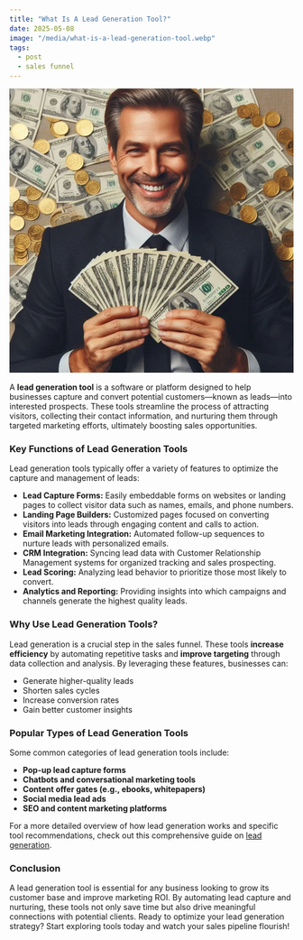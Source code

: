 ```yaml
---
title: "What Is A Lead Generation Tool?"
date: 2025-05-08
image: "/media/what-is-a-lead-generation-tool.webp"
tags:
  - post
  - sales funnel
---
```


![What Is A Lead Generation Tool?](/media/what-is-a-lead-generation-tool.webp)

A **lead generation tool** is a software or platform designed to help businesses capture and convert potential customers—known as leads—into interested prospects. These tools streamline the process of attracting visitors, collecting their contact information, and nurturing them through targeted marketing efforts, ultimately boosting sales opportunities.

### Key Functions of Lead Generation Tools

Lead generation tools typically offer a variety of features to optimize the capture and management of leads:

- **Lead Capture Forms:** Easily embeddable forms on websites or landing pages to collect visitor data such as names, emails, and phone numbers.
- **Landing Page Builders:** Customized pages focused on converting visitors into leads through engaging content and calls to action.
- **Email Marketing Integration:** Automated follow-up sequences to nurture leads with personalized emails.
- **CRM Integration:** Syncing lead data with Customer Relationship Management systems for organized tracking and sales prospecting.
- **Lead Scoring:** Analyzing lead behavior to prioritize those most likely to convert.
- **Analytics and Reporting:** Providing insights into which campaigns and channels generate the highest quality leads.

### Why Use Lead Generation Tools?

Lead generation is a crucial step in the sales funnel. These tools **increase efficiency** by automating repetitive tasks and **improve targeting** through data collection and analysis. By leveraging these features, businesses can:

- Generate higher-quality leads
- Shorten sales cycles
- Increase conversion rates
- Gain better customer insights

### Popular Types of Lead Generation Tools

Some common categories of lead generation tools include:

- **Pop-up lead capture forms**
- **Chatbots and conversational marketing tools**
- **Content offer gates (e.g., ebooks, whitepapers)**
- **Social media lead ads**
- **SEO and content marketing platforms**

For a more detailed overview of how lead generation works and specific tool recommendations, check out this comprehensive guide on [lead generation](https://leadcraftr.com/posts/lead-generation/).

### Conclusion

A lead generation tool is essential for any business looking to grow its customer base and improve marketing ROI. By automating lead capture and nurturing, these tools not only save time but also drive meaningful connections with potential clients. Ready to optimize your lead generation strategy? Start exploring tools today and watch your sales pipeline flourish!
